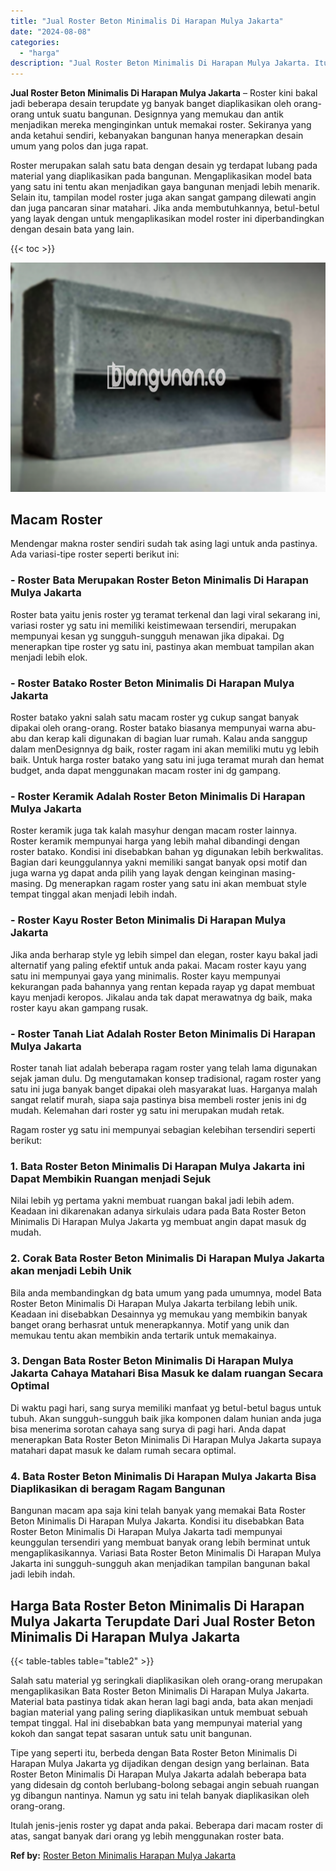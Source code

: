 ```yaml
---
title: "Jual Roster Beton Minimalis Di Harapan Mulya Jakarta"
date: "2024-08-08"
categories: 
  - "harga"
description: "Jual Roster Beton Minimalis Di Harapan Mulya Jakarta. Itulah jenis-jenis roster yg dapat anda pakai. Beberapa dari macam roster di atas, sangat banyak dari o..."
---
```


**Jual Roster Beton Minimalis Di Harapan Mulya Jakarta** – Roster kini bakal jadi beberapa desain terupdate yg banyak banget diaplikasikan oleh orang-orang untuk suatu bangunan. Designnya yang memukau dan antik menjadikan mereka menginginkan untuk memakai roster. Sekiranya yang anda ketahui sendiri, kebanyakan bangunan hanya menerapkan desain umum yang polos dan juga rapat.

Roster merupakan salah satu bata dengan desain yg terdapat lubang pada material yang diaplikasikan pada bangunan. Mengaplikasikan model bata yang satu ini tentu akan menjadikan gaya bangunan menjadi lebih menarik. Selain itu, tampilan model roster juga akan sangat gampang dilewati angin dan juga pancaran sinar matahari. Jika anda membutuhkannya, betul-betul yang layak dengan untuk mengaplikasikan model roster ini diperbandingkan dengan desain bata yang lain.

{{< toc >}}

![Jual Roster Beton Minimalis Di Harapan Mulya Jakarta](/images/bata-roster-minimalis-17.png)

## Macam Roster

Mendengar makna roster sendiri sudah tak asing lagi untuk anda pastinya. Ada variasi-tipe roster seperti berikut ini:

### \- Roster Bata Merupakan Roster Beton Minimalis Di Harapan Mulya Jakarta

Roster bata yaitu jenis roster yg teramat terkenal dan lagi viral sekarang ini, variasi roster yg satu ini memiliki keistimewaan tersendiri, merupakan mempunyai kesan yg sungguh-sungguh menawan jika dipakai. Dg menerapkan tipe roster yg satu ini, pastinya akan membuat tampilan akan menjadi lebih elok.

### \- Roster Batako Roster Beton Minimalis Di Harapan Mulya Jakarta

Roster batako yakni salah satu macam roster yg cukup sangat banyak dipakai oleh orang-orang. Roster batako biasanya mempunyai warna abu-abu dan kerap kali digunakan di bagian luar rumah. Kalau anda sanggup dalam menDesignnya dg baik, roster ragam ini akan memiliki mutu yg lebih baik. Untuk harga roster batako yang satu ini juga teramat murah dan hemat budget, anda dapat menggunakan macam roster ini dg gampang.

### \- Roster Keramik Adalah Roster Beton Minimalis Di Harapan Mulya Jakarta

Roster keramik juga tak kalah masyhur dengan macam roster lainnya. Roster keramik mempunyai harga yang lebih mahal dibandingi dengan roster batako. Kondisi ini disebabkan bahan yg digunakan lebih berkwalitas. Bagian dari keunggulannya yakni memiliki sangat banyak opsi motif dan juga warna yg dapat anda pilih yang layak dengan keinginan masing-masing. Dg menerapkan ragam roster yang satu ini akan membuat style tempat tinggal akan menjadi lebih indah.

### \- Roster Kayu Roster Beton Minimalis Di Harapan Mulya Jakarta

Jika anda berharap style yg lebih simpel dan elegan, roster kayu bakal jadi alternatif yang paling efektif untuk anda pakai. Macam roster kayu yang satu ini mempunyai gaya yang minimalis. Roster kayu mempunyai kekurangan pada bahannya yang rentan kepada rayap yg dapat membuat kayu menjadi keropos. Jikalau anda tak dapat merawatnya dg baik, maka roster kayu akan gampang rusak.

### \- Roster Tanah Liat Adalah Roster Beton Minimalis Di Harapan Mulya Jakarta

Roster tanah liat adalah beberapa ragam roster yang telah lama digunakan sejak jaman dulu. Dg mengutamakan konsep tradisional, ragam roster yang satu ini juga banyak banget dipakai oleh masyarakat luas. Harganya malah sangat relatif murah, siapa saja pastinya bisa membeli roster jenis ini dg mudah. Kelemahan dari roster yg satu ini merupakan mudah retak.

Ragam roster yg satu ini mempunyai sebagian kelebihan tersendiri seperti berikut:

### 1\. Bata Roster Beton Minimalis Di Harapan Mulya Jakarta ini Dapat Membikin Ruangan menjadi Sejuk

Nilai lebih yg pertama yakni membuat ruangan bakal jadi lebih adem. Keadaan ini dikarenakan adanya sirkulais udara pada Bata Roster Beton Minimalis Di Harapan Mulya Jakarta yg membuat angin dapat masuk dg mudah.

### 2\. Corak Bata Roster Beton Minimalis Di Harapan Mulya Jakarta akan menjadi Lebih Unik

Bila anda membandingkan dg bata umum yang pada umumnya, model Bata Roster Beton Minimalis Di Harapan Mulya Jakarta terbilang lebih unik. Keadaan ini disebabkan Desainnya yg memukau yang membikin banyak banget orang berhasrat untuk menerapkannya. Motif yang unik dan memukau tentu akan membikin anda tertarik untuk memakainya.

### 3\. Dengan Bata Roster Beton Minimalis Di Harapan Mulya Jakarta Cahaya Matahari Bisa Masuk ke dalam ruangan Secara Optimal

Di waktu pagi hari, sang surya memiliki manfaat yg betul-betul bagus untuk tubuh. Akan sungguh-sungguh baik jika komponen dalam hunian anda juga bisa menerima sorotan cahaya sang surya di pagi hari. Anda dapat menerapkan Bata Roster Beton Minimalis Di Harapan Mulya Jakarta supaya matahari dapat masuk ke dalam rumah secara optimal.

### 4\. Bata Roster Beton Minimalis Di Harapan Mulya Jakarta Bisa Diaplikasikan di beragam Ragam Bangunan

Bangunan macam apa saja kini telah banyak yang memakai Bata Roster Beton Minimalis Di Harapan Mulya Jakarta. Kondisi itu disebabkan Bata Roster Beton Minimalis Di Harapan Mulya Jakarta tadi mempunyai keunggulan tersendiri yang membuat banyak orang lebih berminat untuk mengaplikasikannya. Variasi Bata Roster Beton Minimalis Di Harapan Mulya Jakarta ini sungguh-sungguh akan menjadikan tampilan bangunan bakal jadi lebih indah.

## Harga Bata Roster Beton Minimalis Di Harapan Mulya Jakarta Terupdate Dari Jual Roster Beton Minimalis Di Harapan Mulya Jakarta

{{< table-tables table="table2" >}}

Salah satu material yg seringkali diaplikasikan oleh orang-orang merupakan mengaplikasikan Bata Roster Beton Minimalis Di Harapan Mulya Jakarta. Material bata pastinya tidak akan heran lagi bagi anda, bata akan menjadi bagian material yang paling sering diaplikasikan untuk membuat sebuah tempat tinggal. Hal ini disebabkan bata yang mempunyai material yang kokoh dan sangat tepat sasaran untuk satu unit bangunan.

Tipe yang seperti itu, berbeda dengan Bata Roster Beton Minimalis Di Harapan Mulya Jakarta yg dijadikan dengan design yang berlainan. Bata Roster Beton Minimalis Di Harapan Mulya Jakarta adalah beberapa bata yang didesain dg contoh berlubang-bolong sebagai angin sebuah ruangan yg dibangun nantinya. Namun yg satu ini telah banyak diaplikasikan oleh orang-orang.

Itulah jenis-jenis roster yg dapat anda pakai. Beberapa dari macam roster di atas, sangat banyak dari orang yg lebih menggunakan roster bata.

**Ref by:** [Roster Beton Minimalis Harapan Mulya Jakarta](https://id.wikipedia.org/wiki/Roster)
